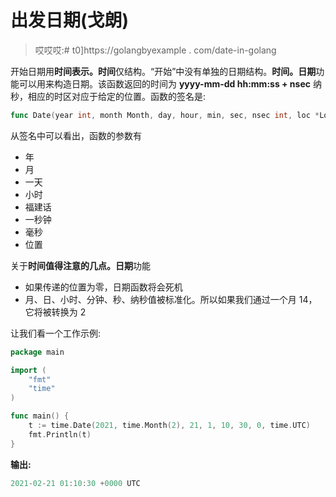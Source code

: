 # 出发日期(戈朗)

> 哎哎哎:# t0]https://golangbyexample . com/date-in-golang

开始日期用**时间表示。时间**仅结构。“开始”中没有单独的日期结构。**时间。日期**功能可以用来构造日期。该函数返回的时间为 **yyyy-mm-dd hh:mm:ss + nsec** 纳秒，相应的时区对应于给定的位置。函数的签名是:

```go
func Date(year int, month Month, day, hour, min, sec, nsec int, loc *Location) Time
```

从签名中可以看出，函数的参数有

*   年
*   月
*   一天
*   小时
*   福建话
*   一秒钟
*   毫秒
*   位置

关于**时间值得注意的几点。日期**功能

*   如果传递的位置为零，日期函数将会死机
*   月、日、小时、分钟、秒、纳秒值被标准化。所以如果我们通过一个月 14，它将被转换为 2

让我们看一个工作示例:

```go
package main

import (
    "fmt"
    "time"
)

func main() {
    t := time.Date(2021, time.Month(2), 21, 1, 10, 30, 0, time.UTC)
    fmt.Println(t)
}
```

**输出:**

```go
2021-02-21 01:10:30 +0000 UTC
```
